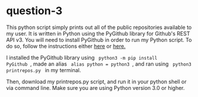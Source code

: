 # question-3

This python script simply prints out all of the public repositories available to my user. It is written in Python using the 
PyGithub library for Github's REST API v3. You will need to install
PyGithub in order to run my Python script. To do so, follow the instructions either <a href="https://github.com/PyGithub/PyGithub">here</a>
or <a href="https://pygithub.readthedocs.io/en/latest/introduction.html">here.</a>

I installed the PyGithub library using <code> python3 -m pip install PyGithub </code>, made an alias <code> alias python = python3 </code>, and ran using <code> python3 printrepos.py </code> in my terminal.

Then, download my printrepos.py script, and run it in your python shell or via command line. Make sure you are using Python version 3.0 or higher.
